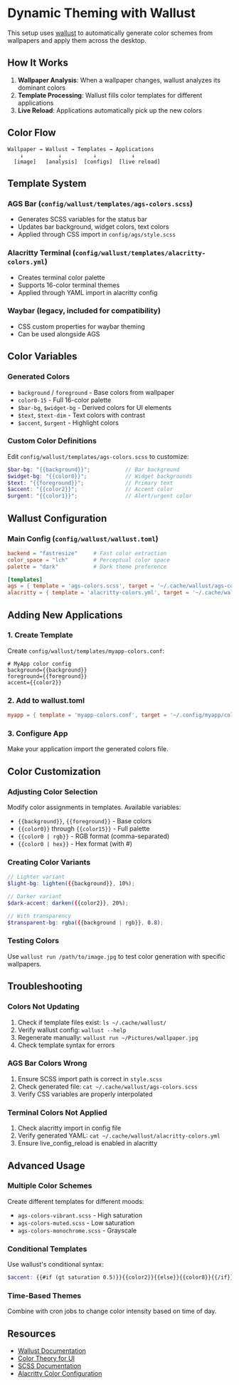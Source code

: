 # Dynamic Theming with Wallust

This setup uses [wallust](https://codeberg.org/explosion-mental/wallust) to automatically generate color schemes from wallpapers and apply them across the desktop.

## How It Works

1. **Wallpaper Analysis**: When a wallpaper changes, wallust analyzes its dominant colors
2. **Template Processing**: Wallust fills color templates for different applications
3. **Live Reload**: Applications automatically pick up the new colors

## Color Flow

```
Wallpaper → Wallust → Templates → Applications
    ↓           ↓          ↓           ↓
  [image]   [analysis]  [configs]  [live reload]
```

## Template System

### AGS Bar (`config/wallust/templates/ags-colors.scss`)
- Generates SCSS variables for the status bar
- Updates bar background, widget colors, text colors
- Applied through CSS import in `config/ags/style.scss`

### Alacritty Terminal (`config/wallust/templates/alacritty-colors.yml`)
- Creates terminal color palette
- Supports 16-color terminal themes
- Applied through YAML import in alacritty config

### Waybar (legacy, included for compatibility)
- CSS custom properties for waybar theming
- Can be used alongside AGS

## Color Variables

### Generated Colors
- `background` / `foreground` - Base colors from wallpaper
- `color0-15` - Full 16-color palette
- `$bar-bg`, `$widget-bg` - Derived colors for UI elements
- `$text`, `$text-dim` - Text colors with contrast
- `$accent`, `$urgent` - Highlight colors

### Custom Color Definitions
Edit `config/wallust/templates/ags-colors.scss` to customize:
```scss
$bar-bg: "{{background}}";           // Bar background
$widget-bg: "{{color0}}";            // Widget backgrounds  
$text: "{{foreground}}";             // Primary text
$accent: "{{color2}}";               // Accent color
$urgent: "{{color1}}";               // Alert/urgent color
```

## Wallust Configuration

### Main Config (`config/wallust/wallust.toml`)
```toml
backend = "fastresize"     # Fast color extraction
color_space = "lch"        # Perceptual color space
palette = "dark"           # Dark theme preference

[templates]
ags = { template = 'ags-colors.scss', target = '~/.cache/wallust/ags-colors.scss' }
alacritty = { template = 'alacritty-colors.yml', target = '~/.cache/wallust/alacritty-colors.yml' }
```

## Adding New Applications

### 1. Create Template
Create `config/wallust/templates/myapp-colors.conf`:
```
# MyApp color config
background={{background}}
foreground={{foreground}}
accent={{color2}}
```

### 2. Add to wallust.toml
```toml
myapp = { template = 'myapp-colors.conf', target = '~/.config/myapp/colors.conf' }
```

### 3. Configure App
Make your application import the generated colors file.

## Color Customization

### Adjusting Color Selection
Modify color assignments in templates. Available variables:
- `{{background}}`, `{{foreground}}` - Base colors
- `{{color0}}` through `{{color15}}` - Full palette
- `{{color0 | rgb}}` - RGB format (comma-separated)
- `{{color0 | hex}}` - Hex format (with #)

### Creating Color Variants
```scss
// Lighter variant
$light-bg: lighten({{background}}, 10%);

// Darker variant  
$dark-accent: darken({{color2}}, 20%);

// With transparency
$transparent-bg: rgba({{background | rgb}}, 0.8);
```

### Testing Colors
Use `wallust run /path/to/image.jpg` to test color generation with specific wallpapers.

## Troubleshooting

### Colors Not Updating
1. Check if template files exist: `ls ~/.cache/wallust/`
2. Verify wallust config: `wallust --help`
3. Regenerate manually: `wallust run ~/Pictures/wallpaper.jpg`
4. Check template syntax for errors

### AGS Bar Colors Wrong
1. Ensure SCSS import path is correct in `style.scss`
2. Check generated file: `cat ~/.cache/wallust/ags-colors.scss`
3. Verify CSS variables are properly interpolated

### Terminal Colors Not Applied
1. Check alacritty import in config file
2. Verify generated YAML: `cat ~/.cache/wallust/alacritty-colors.yml`
3. Ensure live_config_reload is enabled in alacritty

## Advanced Usage

### Multiple Color Schemes
Create different templates for different moods:
- `ags-colors-vibrant.scss` - High saturation
- `ags-colors-muted.scss` - Low saturation  
- `ags-colors-monochrome.scss` - Grayscale

### Conditional Templates
Use wallust's conditional syntax:
```scss
$accent: {{#if (gt saturation 0.5)}}{{color2}}{{else}}{{color8}}{{/if}};
```

### Time-Based Themes  
Combine with cron jobs to change color intensity based on time of day.

## Resources

- [Wallust Documentation](https://codeberg.org/explosion-mental/wallust)
- [Color Theory for UI](https://material.io/design/color/)
- [SCSS Documentation](https://sass-lang.com/documentation/)
- [Alacritty Color Configuration](https://alacritty.org/config-alacritty.html#colors)